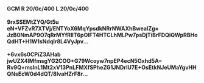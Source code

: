 #### GCM R 20/0c/400 L 20/0c/400
**9rxSSEMtZYQ/Gt5u**<br/>**eN+VFZvR7XTVj/ENTYoX6MqYpsdkNRrNWAXhBwealZg=**<br/>**JzB0NmAP9O7qRrMYfRIlT6pOlFT4HTCLhMLPw7psDjTiBrFDQiQWpRBHoQdHT+H1W1sNdqIr8L4VyJpv...**<br/><br/>
**+6vx6s0CPiZ3AHab**<br/>**jwUZX4lMfmsgYG2COO+G79Wcoyw7npEP4ecN5Oxhd5A=**<br/>**Rv9Q+msInL1Mt2xV13PnLFMXfSPheZG1JNDrIU7E+OsEtkNJeUMaYgvHHQNsEcW0d4dQT/8lvaHZrF8r...**
